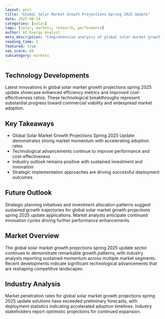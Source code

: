 ```yaml
---
layout: post
title: "Global Solar Market Growth Projections Spring 2025 Update"
date: 2025-08-24
categories: [solar]
tags: [solar, markets, research, performance]
author: AI Energy Analyst
meta_description: "Comprehensive analysis of global solar market growth projections spring 2025 update covering market trends, technology developments, and industry outlook. Discover key insights and future projections."
reading_time: 1
featured: true
seo_score: 88
subcategory: markets
---
```


## Technology Developments

Latest innovations in global solar market growth projections spring 2025 update showcase enhanced efficiency metrics and improved cost-effectiveness ratios. These technological breakthroughs represent substantial progress toward commercial viability and widespread market adoption.

## Key Takeaways

- Global Solar Market Growth Projections Spring 2025 Update demonstrates strong market momentum with accelerating adoption rates
- Technological advancements continue to improve performance and cost-effectiveness
- Industry outlook remains positive with sustained investment and innovation
- Strategic implementation approaches are driving successful deployment outcomes

## Future Outlook

Strategic planning initiatives and investment allocation patterns suggest sustained growth trajectories for global solar market growth projections spring 2025 update applications. Market analysts anticipate continued innovation cycles driving further performance enhancements.

## Market Overview

The global solar market growth projections spring 2025 update sector continues to demonstrate remarkable growth patterns, with industry analysts reporting sustained momentum across multiple market segments. Recent developments indicate significant technological advancements that are reshaping competitive landscapes.

## Industry Analysis

Market penetration rates for global solar market growth projections spring 2025 update solutions have exceeded preliminary forecasts, with deployment statistics indicating accelerated adoption timelines. Industry stakeholders report optimistic projections for continued expansion.

